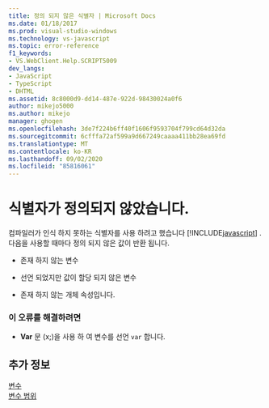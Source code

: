 ```yaml
---
title: 정의 되지 않은 식별자 | Microsoft Docs
ms.date: 01/18/2017
ms.prod: visual-studio-windows
ms.technology: vs-javascript
ms.topic: error-reference
f1_keywords:
- VS.WebClient.Help.SCRIPT5009
dev_langs:
- JavaScript
- TypeScript
- DHTML
ms.assetid: 8c8000d9-dd14-487e-922d-98430024a0f6
author: mikejo5000
ms.author: mikejo
manager: ghogen
ms.openlocfilehash: 3de7f224b6ff40f1606f9593704f799cd64d32da
ms.sourcegitcommit: 6cfffa72af599a9d667249caaaa411bb28ea69fd
ms.translationtype: MT
ms.contentlocale: ko-KR
ms.lasthandoff: 09/02/2020
ms.locfileid: "85816061"
---
```

# <a name="undefined-identifier"></a>식별자가 정의되지 않았습니다.
컴파일러가 인식 하지 못하는 식별자를 사용 하려고 했습니다 [!INCLUDE[javascript](../../javascript/includes/javascript-md.md)] . 다음을 사용할 때마다 정의 되지 않은 값이 반환 됩니다.  
  
- 존재 하지 않는 변수  
  
- 선언 되었지만 값이 할당 되지 않은 변수  
  
- 존재 하지 않는 개체 속성입니다.  
  
### <a name="to-correct-this-error"></a>이 오류를 해결하려면  
  
- **Var** 문 (x;)을 사용 하 여 변수를 선언 `var` 합니다.  
  
## <a name="see-also"></a>추가 정보  
 [변수](../../javascript/variables-javascript.md)   
 [변수 범위](../../javascript/advanced/variable-scope-javascript.md)